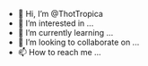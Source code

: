 - 👋 Hi, I’m @ThotTropica
- 👀 I’m interested in ...
- 🌱 I’m currently learning ...
- 💞️ I’m looking to collaborate on ...
- 📫 How to reach me ...

<!---
ThotTropica/ThotTropica is a ✨ special ✨ repository because its `README.md` (this file) appears on your GitHub profile.
You can click the Preview link to take a look at your changes.
--->
